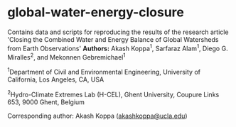 # global-water-energy-closure
Contains data and scripts for reproducing the results of the research article 'Closing the Combined Water and Energy Balance of Global Watersheds from Earth Observations'
**Authors:** Akash Koppa<sup>1</sup>, Sarfaraz Alam<sup>1</sup>, Diego G. Miralles<sup>2</sup>, and Mekonnen Gebremichael<sup>1</sup>

<sup>1</sup>Department of Civil and Environmental Engineering, University of California, Los Angeles, CA, USA

<sup>2</sup>Hydro-Climate Extremes Lab (H-CEL), Ghent University, Coupure Links 653, 9000 Ghent, Belgium

Corresponding author: Akash Koppa (akashkoppa@ucla.edu) 

